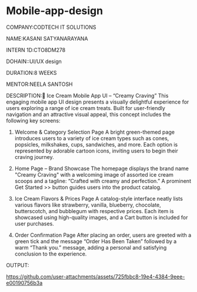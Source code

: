 # Mobile-app-design

COMPANY:CODTECH IT SOLUTIONS

NAME:KASANI SATYANARAYANA

INTERN 1D:CTO8DM278

DOHAIN::UI/UX design

DURATION:8 WEEKS

MENTOR:NEELA SANTOSH

DESCRIPTION:🍦 Ice Cream Mobile App UI – “Creamy Craving”
This engaging mobile app UI design presents a visually delightful experience for users exploring a range of ice cream treats. Built for user-friendly navigation and an attractive visual appeal, this concept includes the following key screens:

1. Welcome & Category Selection Page
A bright green-themed page introduces users to a variety of ice cream types such as cones, popsicles, milkshakes, cups, sandwiches, and more. Each option is represented by adorable cartoon icons, inviting users to begin their craving journey.

2. Home Page – Brand Showcase
The homepage displays the brand name "Creamy Craving" with a welcoming image of assorted ice cream scoops and a tagline: “Crafted with creamy and perfection.” A prominent Get Started >> button guides users into the product catalog.

3. Ice Cream Flavors & Prices Page
A catalog-style interface neatly lists various flavors like strawberry, vanilla, blueberry, chocolate, butterscotch, and bubblegum with respective prices. Each item is showcased using high-quality images, and a Cart button is included for user purchases.

4. Order Confirmation Page
After placing an order, users are greeted with a green tick and the message “Order Has Been Taken” followed by a warm “Thank you.” message, adding a personal and satisfying conclusion to the experience.

OUTPUT:

https://github.com/user-attachments/assets/725fbbc8-19e4-4384-9eee-e00190756b3a
